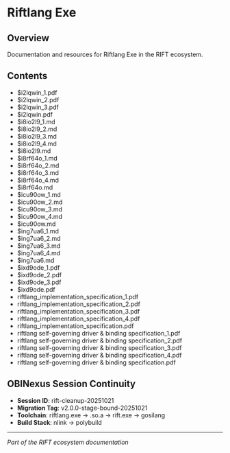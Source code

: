 # Riftlang Exe

## Overview
Documentation and resources for Riftlang Exe in the RIFT ecosystem.

## Contents
- $i2lqwin_1.pdf
- $i2lqwin_2.pdf
- $i2lqwin_3.pdf
- $i2lqwin.pdf
- $i8io2l9_1.md
- $i8io2l9_2.md
- $i8io2l9_3.md
- $i8io2l9_4.md
- $i8io2l9.md
- $i8rf64o_1.md
- $i8rf64o_2.md
- $i8rf64o_3.md
- $i8rf64o_4.md
- $i8rf64o.md
- $icu90ow_1.md
- $icu90ow_2.md
- $icu90ow_3.md
- $icu90ow_4.md
- $icu90ow.md
- $ing7ua6_1.md
- $ing7ua6_2.md
- $ing7ua6_3.md
- $ing7ua6_4.md
- $ing7ua6.md
- $ixd9ode_1.pdf
- $ixd9ode_2.pdf
- $ixd9ode_3.pdf
- $ixd9ode.pdf
- riftlang_implementation_specification_1.pdf
- riftlang_implementation_specification_2.pdf
- riftlang_implementation_specification_3.pdf
- riftlang_implementation_specification_4.pdf
- riftlang_implementation_specification.pdf
- riftlang self-governing driver & binding specification_1.pdf
- riftlang self-governing driver & binding specification_2.pdf
- riftlang self-governing driver & binding specification_3.pdf
- riftlang self-governing driver & binding specification_4.pdf
- riftlang self-governing driver & binding specification.pdf

## OBINexus Session Continuity
- **Session ID**: rift-cleanup-20251021
- **Migration Tag**: v2.0.0-stage-bound-20251021
- **Toolchain**: riftlang.exe → .so.a → rift.exe → gosilang
- **Build Stack**: nlink → polybuild

---
*Part of the RIFT ecosystem documentation*
